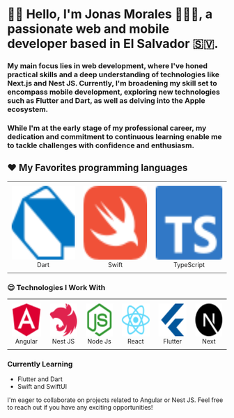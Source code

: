 # 👋🏻 Hello, I'm **Jonas Morales** 👨🏻‍💻, a passionate web and mobile developer based in El Salvador 🇸🇻.

### My main focus lies in web development, where I've honed practical skills and a deep understanding of technologies like **Next.js** and **Nest JS**. Currently, I'm broadening my skill set to encompass mobile development, exploring new technologies such as **Flutter** and **Dart**, as well as delving into the **Apple ecosystem**.
### While I'm at the early stage of my professional career, my dedication and commitment to continuous learning enable me to tackle challenges with confidence and enthusiasm.
  
## ❤️ My Favorites programming languages
<div align="center">
  <table style="border-collapse: collapse;">
  <td align="center" style="padding: 10px;">
        <img src="dart-color.svg" alt="Dart" width="170" height="170"><br>
        Dart
      </td>
       <td align="center" style="padding: 10px;">
        <img src="swift.svg" alt="Swift" width="170" height="170"><br>
        Swift
      </td>
      <td align="center" style="padding: 10px;">
        <img src="typescript.svg" alt="Swift" width="170" height="170"><br>
        TypeScript
      </td>
  </table>
</div>

### 😍 Technologies I Work With
<div align="center">
  <table style="border-collapse: collapse; ">
    <tr>
      <td align="center" style="padding: 10px;">
        <img src="angular-color.svg" alt="Angular" width="75" height="75"><br>
        Angular
      </td>
      <td align="center" style="padding: 10px;">
        <img src="nestjs-color.svg" alt="Nest" width="75" height="75"><br>
        Nest JS
      </td>
      <td align="center" style="padding: 10px;">
        <img src="nodedotjs-color.svg" alt="Node" width="75" height="75"><br>
        Node Js
      </td>
      <td align="center" style="padding: 10px;">
        <img src="react-color.svg" alt="React" width="75" height="75"><br>
        React
      </td>
      <td align="center" style="padding: 10px;">
        <img src="flutter-color.svg" alt="Flutter" width="75" height="75"><br>
        Flutter
      </td>
      <td align="center" style="padding: 10px;">
        <img src="nextjs.svg" alt="Next" width="75" height="75"><br>
        Next
      </td>
    </tr>
  </table>
</div>

### Currently Learning
- Flutter and Dart
- Swift and SwiftUI

I'm eager to collaborate on projects related to Angular or Nest JS. Feel free to reach out if you have any exciting opportunities!

